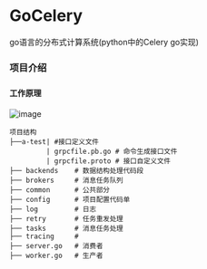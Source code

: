# GoCelery
go语言的分布式计算系统(python中的Celery go实现)


### 项目介绍

##### 


#### 工作原理
![image](https://images2015.cnblogs.com/blog/720333/201701/720333-20170126182955581-1727025143.png)



```
项目结构
├──a-test| #接口定义文件
         | grpcfile.pb.go # 命令生成接口文件
         | grpcfile.proto # 接口自定义文件
├── backends    # 数据结构处理代码段
├── brokers     # 消息任务队列
├── common      # 公共部分
├── config      # 项目配置代码单
├── log         # 日志
├── retry       # 任务重发处理
├── tasks       # 消息任务处理
├── tracing     #
├── server.go   # 消费者
├── worker.go   # 生产者
```


